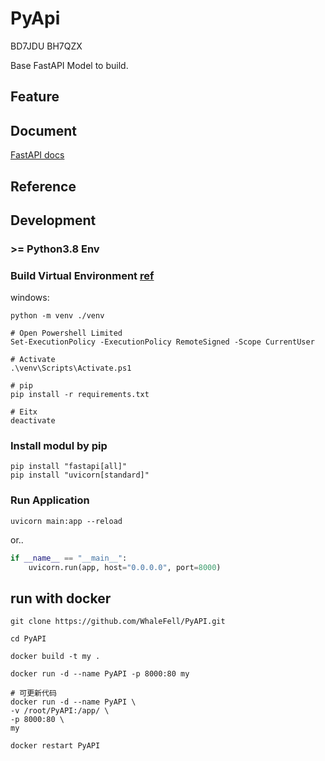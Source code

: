 # PyApi

BD7JDU BH7QZX

Base FastAPI Model to build.

## Feature

## Document

[FastAPI docs](https://fastapi.tiangolo.com/zh/)

## Reference

## Development

### >= Python3.8 Env

### Build Virtual Environment [ref](https://docs.python.org/3/library/venv.html)

windows:

```shell
python -m venv ./venv

# Open Powershell Limited
Set-ExecutionPolicy -ExecutionPolicy RemoteSigned -Scope CurrentUser

# Activate
.\venv\Scripts\Activate.ps1

# pip
pip install -r requirements.txt

# Eitx
deactivate 
```

### Install modul by pip

```shell
pip install "fastapi[all]"
pip install "uvicorn[standard]"
```

### Run Application

```shell
uvicorn main:app --reload
```

or..

```python
if __name__ == "__main__":
    uvicorn.run(app, host="0.0.0.0", port=8000)
```

## run with docker

```shell
git clone https://github.com/WhaleFell/PyAPI.git

cd PyAPI

docker build -t my .

docker run -d --name PyAPI -p 8000:80 my

# 可更新代码
docker run -d --name PyAPI \
-v /root/PyAPI:/app/ \
-p 8000:80 \
my

docker restart PyAPI
```
